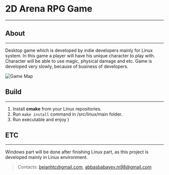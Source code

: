 # 2D Arena RPG Game
-------------------------------------------------------------
## About
-------------------------------------------------------------
Desktop game which is developed by indie developers mainly for Linux system. In this game a player will have his unique character to play with. Character will be able to use magic, physical damage and etc. Game is developed very slowly, because of business of developers.

![Game Map](https://imgur.com/dtDivpr)

## Build
-------------------------------------------------------------
1. Install **cmake** from your Linux repositories.
2. Run ```make install``` command in /src/linux/main folder.
3. Run executable and enjoy )

## ETC
-------------------------------------------------------------
Windows part will be done after finishing Linux part, as this project is developed mainly in Linux environment.

> Contacts: bejanhtc@gmail.com, abbasbabayev.m98@gmail.com
